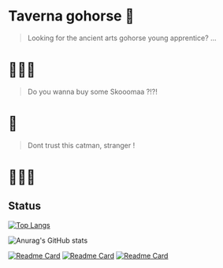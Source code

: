 # Taverna gohorse 🐴

> Looking for the ancient arts gohorse young apprentice?  ... 
# 🧙🏻‍♂️

> Do you wanna buy some Skooomaa ?!?!
# 🦁

> Dont trust this catman, stranger !
# 🧝🏻‍♂


## Status
[![Top Langs](https://github-readme-stats.vercel.app/api/top-langs/?username=bublitzjr&theme=dark&hide=html,css,dockerfile)](https://github.com/anuraghazra/github-readme-stats)

![Anurag's GitHub stats](https://github-readme-stats.vercel.app/api?username=bublitzjr&show_icons=true&theme=dark)

[![Readme Card](https://github-readme-stats.vercel.app/api/pin/?username=bublitzjr&repo=DISCORD_BOT_GIT&theme=dark)](https://github.com/bublitzjr/DISCORD_BOT_GIT) [![Readme Card](https://github-readme-stats.vercel.app/api/pin/?username=bublitzjr&repo=snake-game&theme=dark)](https://github.com/bublitzjr/snake-game) [![Readme Card](https://github-readme-stats.vercel.app/api/pin/?username=bublitzjr&repo=Aulas-python&theme=dark)](https://github.com/bublitzjr/Aulas-python)
